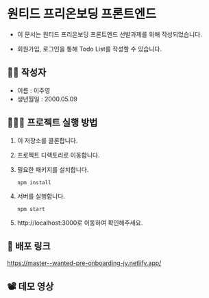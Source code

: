 # 원티드 프리온보딩 프론트엔드
* 이 문서는 원티드 프리온보딩 프론트엔드 선발과제를 위해 작성되었습니다.

* 회원가입, 로그인을 통해 Todo List를 작성할 수 있습니다.


## 👩🏻 작성자
* 이름 : 이주영
* 생년월일 : 2000.05.09


## 👩🏻‍💻 프로젝트 실행 방법
1. 이 저장소를 클론합니다.
2. 프로젝트 디렉토리로 이동합니다.
3. 필요한 패키지를 설치합니다.

    ```
   npm install
    ```

4. 서버를 실행합니다.

    ```
   npm start
    ```

5. http://localhost:3000로 이동하여 확인해주세요.

## 🔗 배포 링크
https://master--wanted-pre-onboarding-jy.netlify.app/

## 📽️ 데모 영상
